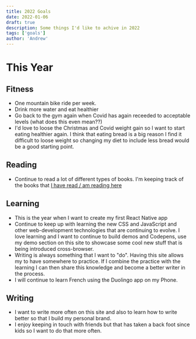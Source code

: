 ```yaml
---
title: 2022 Goals
date: 2022-01-06
draft: true
description: Some things I'd like to achive in 2022
tags: ['goals']
author: 'Andrew'
---
```


# This Year

## Fitness

-   One mountain bike ride per week.
-   Drink more water and eat healthier
-   Go back to the gym again when Covid has again receeded to acceptable levels (what does this even mean??)
-   I'd love to loose the Christmas and Covid weight gain so I want to start eating healthier again. I think that eating bread is a big reason I find it difficult to loose weight so changing my diet to include less bread would be a good starting point.

## Reading

-   Continue to read a lot of different types of books. I'm keeping track of the books that [I have read / am reading here](https://strong-star-7e7.notion.site/6519d60126584ce88283167647f09503?v=9fefe33c56e14806b3170531fd776db4)

## Learning

-   This is the year when I want to create my first React Native app
-   Continue to keep up with learning the new CSS and JavaScript and other web-development technologies that are continuing to evolve. I love learning and I want to continue to build demos and Codepens, use my demo section on this site to showcase some cool new stuff that is being introduced cross-browser.
-   Writing is always something that I want to "do". Having this site allows my to have somewhere to practice. If I combine the practice with the learning I can then share this knowledge and become a better writer in the process.
-   I will continue to learn French using the Duolingo app on my Phone.

## Writing

-   I want to write more often on this site and also to learn how to write better so that I build my personal brand.
-   I enjoy keeping in touch with friends but that has taken a back foot since kids so I want to do that more often.
